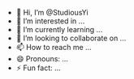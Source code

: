 - 👋 Hi, I’m @StudiousYi
- 👀 I’m interested in ...
- 🌱 I’m currently learning ...
- 💞️ I’m looking to collaborate on ...
- 📫 How to reach me ...
- 😄 Pronouns: ...
- ⚡ Fun fact: ...

<!---
StudiousYi/StudiousYi is a ✨ special ✨ repository because its `README.md` (this file) appears on your GitHub profile.
You can click the Preview link to take a look at your changes.
--->
